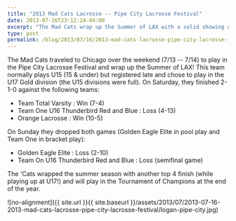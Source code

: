```yaml
---
title: "2013 Mad Cats Lacrosse -- Pipe City Lacrosse Festival"
date: 2013-07-16T23:12:24-04:00
excerpt: "The Mad Cats wrap up the Summer of LAX with a solid showing at Pipe City!"
type: post
permalink: /blog/2013/07/16/2013-mad-cats-lacrosse-pipe-city-lacrosse-festival/
---
```

The Mad Cats traveled to Chicago over the weekend (7/13 -- 7/14) to play in the Pipe City Lacrosse Festival and wrap up the Summer of LAX! This team normally plays U15 (15 & under) but registered late and chose to play in the U17 Gold division (the U15 divisions were full). On Saturday, they finished 2-1-0 against the following teams:

  * Team Total Varsity : Win (7-4)
  * Team One U16 Thunderbird Red and Blue : Loss (4-13)
  * Orange Lacrosse : Win (10-5)

On Sunday they dropped both games (Golden Eagle Elite in pool play and Team One in bracket play):

  * Golden Eagle Elite : Loss (2-10)
  * Team On U16 Thunderbird Red and Blue : Loss (semifinal game)

The 'Cats wrapped the summer season with another top 4 finish (while playing up at U17!) and will play in the Tournament of Champions at the end of the year.

![no-alignment]({{ site.url }}{{ site.baseurl }}/assets/2013/07/2013-07-16-2013-mad-cats-lacrosse-pipe-city-lacrosse-festival/logan-pipe-city.jpg)
